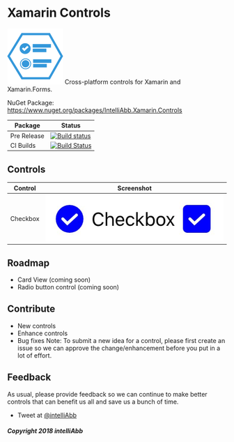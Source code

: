 # Xamarin Controls

<img src="media/XamarinControlsLogo.png" width="128" height="128"/>
Cross-platform controls for Xamarin and Xamarin.Forms.

NuGet Package: https://www.nuget.org/packages/IntelliAbb.Xamarin.Controls

Package | Status
---|---
Pre Release|[![Build status](https://intelliabb.visualstudio.com/XamarinControls/_apis/build/status/XamarinControls%20Pre-release)](https://intelliabb.visualstudio.com/XamarinControls/_build/latest?definitionId=7)
CI Builds|[![Build Status](https://intelliabb.visualstudio.com/XamarinControls/_apis/build/status/XamarinControls%20Dev)](https://intelliabb.visualstudio.com/XamarinControls/_build/latest?definitionId=6)

## Controls
Control | Screenshot
---|---
Checkbox | <img src="media/checkbox.jpg"/>

## Roadmap
* Card View (coming soon)
* Radio button control (coming soon)

## Contribute
* New controls
* Enhance controls
* Bug fixes
Note: To submit a new idea for a control, please first create an issue so we can approve the change/enhancement before you put in a lot of effort.

## Feedback
As usual, please provide feedback so we can continue to make better controls that can benefit us all and save us a bunch of time.
* Tweet at [@intelliAbb](www.twitter.com/intelliabb)


##### Copyright 2018 intelliAbb
